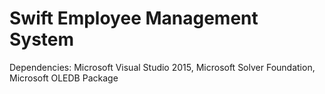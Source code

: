 # Swift Employee Management System

Dependencies:
Microsoft Visual Studio 2015, 
Microsoft Solver Foundation, 
Microsoft OLEDB Package

